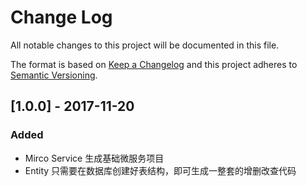 # Change Log
All notable changes to this project will be documented in this file.

The format is based on [Keep a Changelog](http://keepachangelog.com/)
and this project adheres to [Semantic Versioning](http://semver.org/).

## [1.0.0] - 2017-11-20
### Added

- Mirco Service 生成基础微服务项目
- Entity 只需要在数据库创建好表结构，即可生成一整套的增删改查代码